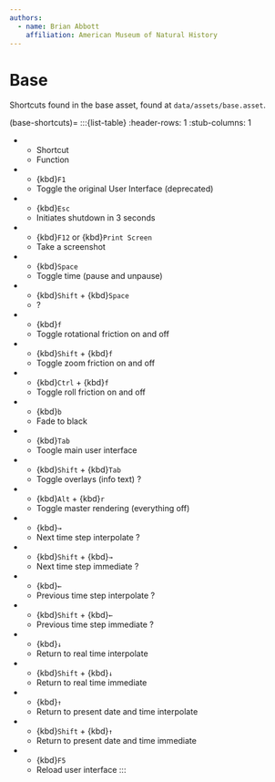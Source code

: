 ```yaml
---
authors:
  - name: Brian Abbott
    affiliation: American Museum of Natural History
---
```



# Base

Shortcuts found in the base asset, found at `data/assets/base.asset`.

(base-shortcuts)=
:::{list-table}
:header-rows: 1
:stub-columns: 1
* - Shortcut
  - Function
* - {kbd}`F1`
  - Toggle the original User Interface (deprecated)
* - {kbd}`Esc`
  - Initiates shutdown in 3 seconds
* - {kbd}`F12` or {kbd}`Print Screen`
  - Take a screenshot
* - {kbd}`Space`
  - Toggle time (pause and unpause)
* - {kbd}`Shift` + {kbd}`Space`
  - ?
* - {kbd}`f`
  - Toggle rotational friction on and off
* - {kbd}`Shift` + {kbd}`f`
  - Toggle zoom friction on and off
* - {kbd}`Ctrl` + {kbd}`f`
  - Toggle roll friction on and off
* - {kbd}`b`
  - Fade to black
* - {kbd}`Tab`
  - Toogle main user interface
* - {kbd}`Shift` + {kbd}`Tab`
  - Toggle overlays (info text) ?
* - {kbd}`Alt` + {kbd}`r`
  - Toggle master rendering (everything off)
* - {kbd}`→`
  - Next time step interpolate ?
* - {kbd}`Shift` + {kbd}`→`
  - Next time step immediate ?
* - {kbd}`←`
  - Previous time step interpolate ?
* - {kbd}`Shift` + {kbd}`←`
  - Previous time step immediate ?
* - {kbd}`↓`
  - Return to real time interpolate
* - {kbd}`Shift` + {kbd}`↓`
  - Return to real time immediate
* - {kbd}`↑`
  - Return to present date and time interpolate
* - {kbd}`Shift` + {kbd}`↑`
  - Return to present date and time immediate
* - {kbd}`F5`
  - Reload user interface
:::
